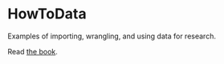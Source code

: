 # HowToData
Examples of importing, wrangling, and using data for research.

Read [the book](https://raw.githack.com/tyleransom/HowToData/master/Textbook/_book/index.html).
